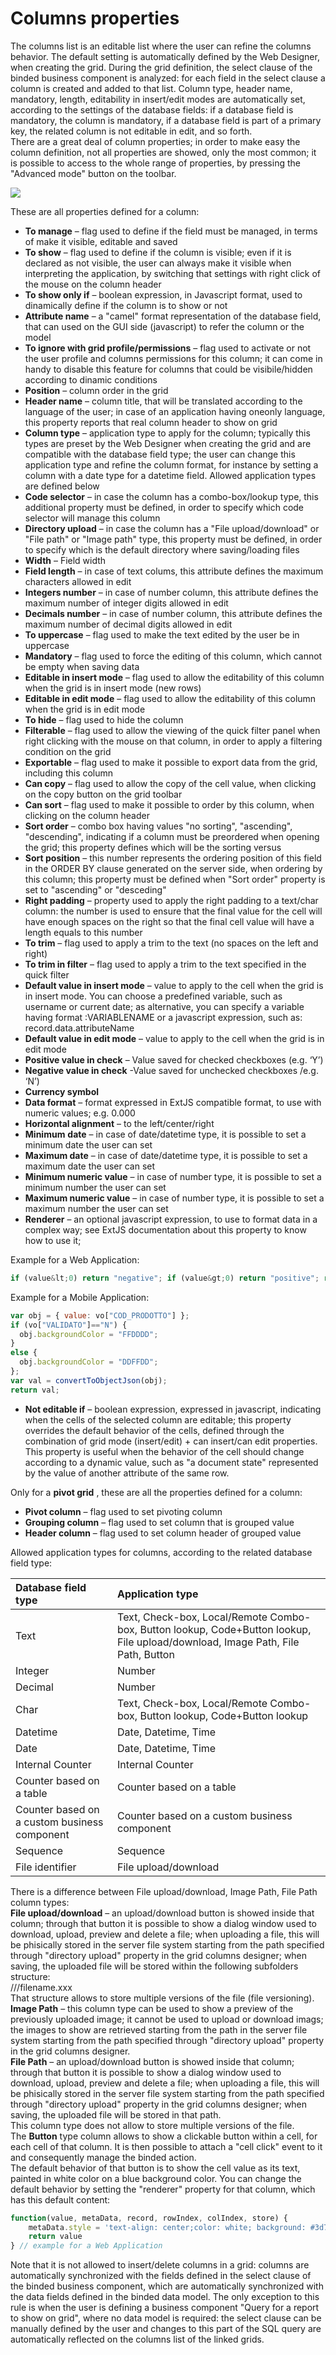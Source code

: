 # Columns properties

The columns list is an editable list where the user can refine the columns behavior. The default setting is automatically defined by the Web Designer, when creating the grid. During the grid definition, the select clause of the binded business component is analyzed: for each field in the select clause a column is created and added to that list. Column type, header name, mandatory, length, editability in insert/edit modes are automatically set, according to the settings of the database fields: if a database field is mandatory, the column is mandatory, if a database field is part of a primary key, the related column is not editable in edit, and so forth.  
There are a great deal of column properties; in order to make easy the column definition, not all properties are showed, only the most common; it is possible to access to the whole range of properties, by pressing the "Advanced mode" button on the toolbar.

![](http://4wsplatform.org/wp-content/uploads/2015/12/DataFields-1024x483.jpg)

These are all properties defined for a column:

* **To manage**  – flag used to define if the field must be managed, in terms of make it visible, editable and saved
* **To show**  – flag used to define if the column is visible; even if it is declared as not visible, the user can always make it visible when interpreting the application, by switching that settings with right click of the mouse on the column header
* **To show only if**  – boolean expression, in Javascript format, used to dinamically define if the column is to show or not
* **Attribute name**  – a "camel" format representation of the database field, that can used on the GUI side \(javascript\) to refer the column or the model
* **To ignore with grid profile/permissions**  – flag used to activate or not the user profile and columns permissions for this column; it can come in handy to disable this feature for columns that could be visibile/hidden according to dinamic conditions
* **Position**  – column order in the grid
* **Header name**  – column title, that will be translated according to the language of the user; in case of an application having oneonly language, this property reports that real column header to show on grid
* **Column type**  – application type to apply for the column; typically this types are preset by the Web Designer when creating the grid and are compatible with the database field type; the user can change this application type and refine the column format, for instance by setting a column with a date type for a datetime field. Allowed application types are defined below
* **Code selector**  – in case the column has a combo-box/lookup type, this additional property must be defined, in order to specify which code selector will manage this column
* **Directory upload**  – in case the column has a "File upload/download" or "File path" or "Image path" type, this property must be defined, in order to specify which is the default directory where saving/loading files
* **Width**  – Field width
* **Field length**  – in case of text colums, this attribute defines the maximum characters allowed in edit
* **Integers number**  – in case of number column, this attribute defines the maximum number of integer digits allowed in edit
* **Decimals number**  – in case of number column, this attribute defines the maximum number of decimal digits allowed in edit
* **To uppercase**  – flag used to make the text edited by the user be in uppercase
* **Mandatory**  – flag used to force the editing of this column, which cannot be empty when saving data
* **Editable in insert mode**  – flag used to allow the editability of this column when the grid is in insert mode \(new rows\)
* **Editable in edit mode**  – flag used to allow the editability of this column when the grid is in edit mode
* **To hide**  – flag used to hide the column
* **Filterable**  – flag used to allow the viewing of the quick filter panel when right clicking with the mouse on that column, in order to apply a filtering condition on the grid
* **Exportable**  – flag used to make it possible to export data from the grid, including this column
* **Can copy**  – flag used to allow the copy of the cell value, when clicking on the copy button on the grid toolbar
* **Can sort**  – flag used to make it possible to order by this column, when clicking on the column header
* **Sort order**  – combo box having values "no sorting", "ascending", "descending", indicating if a column must be preordered when opening the grid; this property defines which will be the sorting versus
* **Sort position**  – this number represents the ordering position of this field in the ORDER BY clause generated on the server side, when ordering by this column; this property must be defined when "Sort order" property is set to "ascending" or "desceding"
* **Right padding**  – property used to apply the right padding to a text/char column: the number is used to ensure that the final value for the cell will have enough spaces on the right so that the final cell value will have a length equals to this number
* **To trim**  – flag used to apply a trim to the text \(no spaces on the left and right\)
* **To trim in filter**  – flag used to apply a trim to the text specified in the quick filter
* **Default value in insert mode**  – value to apply to the cell when the grid is in insert mode. You can choose a predefined variable, such as username or current date; as alternative, you can specify a variable having format :VARIABLENAME or a javascript expression, such as: record.data.attributeName
* **Default value in edit mode**  – value to apply to the cell when the grid is in edit mode
* **Positive value in check**  – Value saved for checked checkboxes \(e.g. ‘Y’\)
* **Negative value in check**  -Value saved for unchecked checkboxes /e.g. ‘N’\)
* **Currency symbol** 
* **Data format**  – format expressed in ExtJS compatible format, to use with numeric values; e.g. 0.000
* **Horizontal alignment**  – to the left/center/right
* **Minimum**   **date**  – in case of date/datetime type, it is possible to set a minimum date the user can set
* **Maximum date**  – in case of date/datetime type, it is possible to set a maximum date the user can set
* **Minimum numeric value**  – in case of number type, it is possible to set a minimum number the user can set
* **Maximum numeric value**  – in case of number type, it is possible to set a maximum number the user can set
* **Renderer**  – an optional javascript expression, to use to format data in a complex way; see ExtJS documentation about this property to know how to use it; 

Example for a Web Application:

```javascript
if (value&lt;0) return "negative"; if (value&gt;0) return "positive"; return "zero";
```

Example for a Mobile Application:

```javascript
var obj = { value: vo["COD_PRODOTTO"] }; 
if (vo["VALIDATO"]=="N") { 
  obj.backgroundColor = "FFDDDD";
} 
else { 
  obj.backgroundColor = "DDFFDD"; 
}; 
var val = convertToObjectJson(obj); 
return val;
```

* **Not editable if**  – boolean expression, expressed in javascript, indicating when the cells of the selected column are editable; this property overrides the default behavior of the cells, defined through the combination of grid mode \(insert/edit\) + can insert/can edit properties. This property is useful when the behavior of the cell should change according to a dynamic value, such as "a document state" represented by the value of another attribute of the same row.

Only for a **pivot grid** , these are all the properties defined for a column:

* **Pivot column**  – flag used to set pivoting column
* **Grouping column**  – flag used to set column that is grouped value
* **Header column**  – flag used to set column header of grouped value

Allowed application types for columns, according to the related database field type:

| Database field type | Application type |
| :--- | :--- |
| Text | Text, Check-box, Local/Remote Combo-box, Button lookup, Code+Button lookup, File upload/download, Image Path, File Path, Button |
| Integer | Number |
| Decimal | Number |
| Char | Text, Check-box, Local/Remote Combo-box, Button lookup, Code+Button lookup |
| Datetime | Date, Datetime, Time |
| Date | Date, Datetime, Time |
| Internal Counter | Internal Counter |
| Counter based on a table | Counter based on a table |
| Counter based on a custom business component | Counter based on a custom business component |
| Sequence | Sequence |
| File identifier | File upload/download |

There is a difference between File upload/download, Image Path, File Path column types:  
**File upload/download** – an upload/download button is showed inside that column; through that button it is possible to show a dialog window used to download, upload, preview and delete a file; when uploading a file, this will be phisically stored in the server file system starting from the path specified through "directory upload" property in the grid columns designer; when saving, the uploaded file will be stored within the following subfolders structure:  
///filename.xxx  
That structure allows to store multiple versions of the file \(file versioning\).  
**Image Path** – this column type can be used to show a preview of the previously uploaded image; it cannot be used to upload or download imags; the images to show are retrieved starting from the path in the server file system starting from the path specified through "directory upload" property in the grid columns designer.  
**File Path** – an upload/download button is showed inside that column; through that button it is possible to show a dialog window used to download, upload, preview and delete a file; when uploading a file, this will be phisically stored in the server file system starting from the path specified through "directory upload" property in the grid columns designer; when saving, the uploaded file will be stored in that path.  
This column type does not allow to store multiple versions of the file.  
The **Button** type column allows to show a clickable button within a cell, for each cell of that column. It is then possible to attach a "cell click" event to it and consequently manage the binded action.  
The default behavior of that button is to show the cell value as its text, painted in white color on a blue background color. You can change the default behavior by setting the "renderer" property for that column, which has this default content:

```javascript
function(value, metaData, record, rowIndex, colIndex, store) {
    metaData.style = 'text-align: center;color: white; background: #3d71b8';
    return value
} // example for a Web Application
```

Note that it is not allowed to insert/delete columns in a grid: columns are automatically synchronized with the fields defined in the select clause of the binded business component, which are automatically synchronized with the data fields defined in the binded data model. The only exception to this rule is when the user is defining a business component "Query for a report to show on grid", where no data model is required: the select clause can be manually defined by the user and changes to this part of the SQL query are automatically reflected on the columns list of the linked grids.

